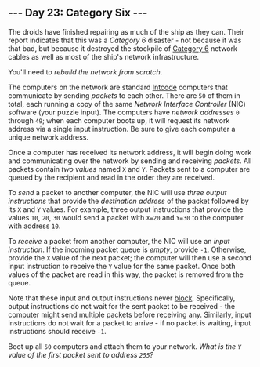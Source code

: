 ﻿## --- Day 23: Category Six ---

The droids have finished repairing as much of the ship as they can. Their  report  indicates that this was a  _Category 6_  disaster - not because it was that bad, but because it destroyed the stockpile of  [Category 6](https://en.wikipedia.org/wiki/Category_6_cable)  network cables as well as most of the ship's network infrastructure.

You'll need to  _rebuild the network from scratch_.

The computers on the network are standard  [Intcode](https://adventofcode.com/2019/day/9)  computers that communicate by sending  _packets_  to each other. There are  `50`  of them in total, each running a copy of the same  _Network Interface Controller_  (NIC) software (your puzzle input). The computers have  _network addresses_  `0`  through  `49`; when each computer boots up, it will request its network address via a single input instruction. Be sure to give each computer a unique network address.

Once a computer has received its network address, it will begin doing work and communicating over the network by sending and receiving  _packets_. All packets contain  _two values_  named  `X`  and  `Y`. Packets sent to a computer are queued by the recipient and read in the order they are received.

To  _send_  a packet to another computer, the NIC will use  _three output instructions_  that provide the  _destination address_  of the packet followed by its  `X`  and  `Y`  values. For example, three output instructions that provide the values  `10`,  `20`,  `30`  would send a packet with  `X=20`  and  `Y=30`  to the computer with address  `10`.

To  _receive_  a packet from another computer, the NIC will use an  _input instruction_. If the incoming packet queue is  _empty_, provide  `-1`. Otherwise, provide the  `X`  value of the next packet; the computer will then use a second input instruction to receive the  `Y`  value for the same packet. Once both values of the packet are read in this way, the packet is removed from the queue.

Note that these input and output instructions never  [block](https://en.wikipedia.org/wiki/Blocking_(computing)). Specifically, output instructions do not wait for the sent packet to be received - the computer might send multiple packets before receiving any. Similarly, input instructions do not wait for a packet to arrive - if no packet is waiting, input instructions should receive  `-1`.

Boot up all  `50`  computers and attach them to your network.  _What is the  `Y`  value of the first packet sent to address  `255`?_